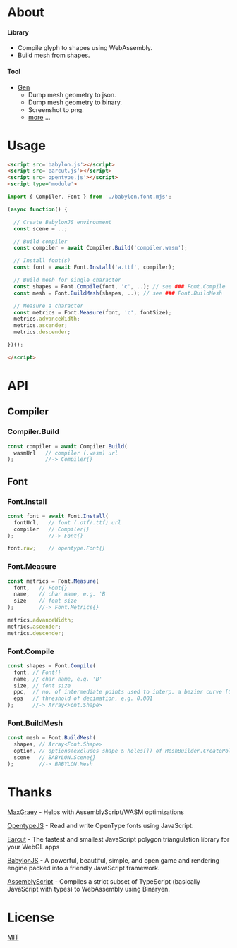 # About

#### Library

- Compile glyph to shapes using WebAssembly.
- Build mesh from shapes.

#### Tool

- [Gen](https://ycw.github.io/Babylon.Font/app/gen/)
  - Dump mesh geometry to json.
  - Dump mesh geometry to binary.
  - Screenshot to png.
  - [more](https://github.com/ycw/Babylon.Font/blob/master/app/gen/README.md) ...



# Usage

```html
<script src='babylon.js'></script>
<script src='earcut.js'></script>
<script src='opentype.js'></script>
<script type='module'>

import { Compiler, Font } from './babylon.font.mjs';

(async function() {

  // Create BabylonJS environment
  const scene = ..;

  // Build compiler
  const compiler = await Compiler.Build('compiler.wasm');

  // Install font(s)
  const font = await Font.Install('a.ttf', compiler);

  // Build mesh for single character
  const shapes = Font.Compile(font, 'c', ..); // see ### Font.Compile
  const mesh = Font.BuildMesh(shapes, ..); // see ### Font.BuildMesh

  // Measure a character
  const metrics = Font.Measure(font, 'c', fontSize);
  metrics.advanceWidth;
  metrics.ascender;
  metrics.descender;

})();

</script>
```



# API

## Compiler

### Compiler.Build

```js
const compiler = await Compiler.Build(
  wasmUrl   // compiler (.wasm) url
);          //-> Compiler{}
```

## Font

### Font.Install

```js
const font = await Font.Install(
  fontUrl,   // font (.otf/.ttf) url
  compiler   // Compiler{}
);           //-> Font{}

font.raw;    // opentype.Font{}
```

### Font.Measure

```js
const metrics = Font.Measure(
  font,   // Font{}
  name,   // char name, e.g. 'B'
  size    // font size
);        //-> Font.Metrics{}

metrics.advanceWidth;
metrics.ascender;
metrics.descender;
```

### Font.Compile

```js
const shapes = Font.Compile(
  font, // Font{}
  name, // char name, e.g. 'B'
  size, // font size
  ppc,  // no. of intermediate points used to interp. a bezier curve [0, 255]
  eps   // threshold of decimation, e.g. 0.001
);      //-> Array<Font.Shape>
```

### Font.BuildMesh

```js
const mesh = Font.BuildMesh(
  shapes, // Array<Font.Shape>
  option, // options(excludes shape & holes[]) of MeshBuilder.CreatePolygon()
  scene   // BABYLON.Scene{}
);        //-> BABYLON.Mesh
```



# Thanks

[MaxGraey](https://github.com/MaxGraey) - 
Helps with AssemblyScript/WASM optimizations

[OpentypeJS](https://github.com/opentypejs/opentype.js) - 
Read and write OpenType fonts using JavaScript.

[Earcut](https://github.com/mapbox/earcut) - 
The fastest and smallest JavaScript polygon triangulation library for your 
WebGL apps

[BabylonJS](https://github.com/BabylonJS/Babylon.js) - 
A powerful, beautiful, simple, and open game and rendering engine packed into a 
friendly JavaScript framework.

[AssemblyScript](https://github.com/AssemblyScript/assemblyscript) - 
Compiles a strict subset of TypeScript (basically JavaScript with types) to 
WebAssembly using Binaryen.



# License
[MIT](https://github.com/ycw/Babylon.Font/blob/master/LICENSE)